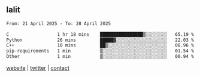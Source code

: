 ## lalit

<!--START_SECTION:waka-->

```txt
From: 21 April 2025 - To: 28 April 2025

C                  1 hr 18 mins    ████████████████▒░░░░░░░░   65.19 %
Python             26 mins         █████▓░░░░░░░░░░░░░░░░░░░   22.03 %
C++                10 mins         ██▒░░░░░░░░░░░░░░░░░░░░░░   08.96 %
pip-requirements   1 min           ▒░░░░░░░░░░░░░░░░░░░░░░░░   01.54 %
Other              1 min           ▒░░░░░░░░░░░░░░░░░░░░░░░░   00.94 %
```

<!--END_SECTION:waka-->

[website](https://lalit.sh) | [twitter](https://x.com/@lalitcodes) | [contact](https://lalit.sh/contact)
